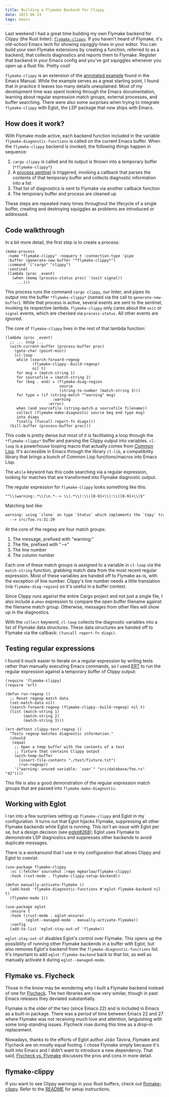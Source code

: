 ```yaml
---
title: Building a Flymake Backend for Clippy
date: 2023-06-19
tags: emacs
---
```


Last weekend I had a great time building my own Flymake backend for Clippy (the Rust linter): [`flymake-clippy`](https://sr.ht/~mgmarlow/flymake-clippy/). If you haven't heard of Flymake, it's old-school Emacs tech for showing squiggly-lines in your editor. You can build your own Flymake extensions by creating a function, referred to as a backend, that collects diagnostics and reports them to Flymake. Register that backend in your Emacs config and you've got squiggles whenever you open up a Rust file. Pretty cool!

`flymake-clippy` is an extension of the [annotated example](https://www.gnu.org/software/emacs/manual/html_mono/flymake.html#An-annotated-example-backend) found in the Emacs Manual. While the example serves as a great starting point, I found that in practice it leaves too many details unexplained. Most of my development time was spent looking through the Emacs documentation, learning about regular expression match groups, external processes, and buffer searching. There were also some surprises when trying to integrate `flymake-clippy` with Eglot, the LSP package that now ships with Emacs.

## How does it work?

With Flymake mode active, each backend function included in the variable `flymake-diagnostic-functions` is called on the current Emacs buffer. When the `flymake-clippy` backend is invoked, the following things happen in sequence:

1. `cargo clippy` is called and its output is thrown into a temporary buffer (`*flymake-clippy*`)
2. A [process sentinel](https://www.gnu.org/software/emacs/manual/html_node/elisp/Sentinels.html) is triggered, invoking a callback that parses the contents of that temporary buffer and collects diagnostic information into a list
3. That list of diagnostics is sent to Flymake via another callback function
4. The temporary buffer and process are cleaned up

These steps are repeated many times throughout the lifecycle of a single buffer, creating and destroying squiggles as problems are introduced or addressed.

## Code walkthrough

In a bit more detail, the first step is to create a process:

```elisp
(make-process
 :name "flymake-clippy" :noquery t :connection-type 'pipe
 :buffer (generate-new-buffer "*flymake-clippy*")
 :command '("cargo" "clippy")
 :sentinel
 (lambda (proc _event)
   (when (memq (process-status proc) '(exit signal))
     ...)))
```

This process runs the command `cargo clippy`, our linter, and pipes its output into the buffer `*flymake-clippy*` (named via the call to `generate-new-buffer`). While that process is active, several events are sent to the sentinel, invoking its respective lambda. `flymake-clippy` only cares about the `exit` or `signal` events, which are checked via `process-status`. All other events are ignored.

The core of `flymake-clippy` lives in the rest of that lambda function:

```elisp
(lambda (proc _event)
  ;; ... snip ...
  (with-current-buffer (process-buffer proc)
    (goto-char (point-min))
    (cl-loop
     while (search-forward-regexp
            (flymake-clippy--build-regexp)
            nil t)
     for msg = (match-string 1)
     for sourcefile = (match-string 2)
     for (beg . end) = (flymake-diag-region
                        source
                        (string-to-number (match-string 3)))
     for type = (if (string-match "^warning" msg)
                     :warning
                   :error)
     when (and sourcefile (string-match-p sourcefile filename))
     collect (flymake-make-diagnostic source beg end type msg)
     into diags
     finally (funcall report-fn diags)))
  (kill-buffer (process-buffer proc)))
```

This code is pretty dense but most of it is facilitating a loop through the `*flymake-clippy*` buffer and parsing the Clippy output into variables. `cl-loop` is a powerhouse looping macro that actually comes from [Common Lisp](https://gigamonkeys.com/book/loop-for-black-belts.html). It's accessible in Emacs through the library `cl-lib`, a compatibility library that brings a bunch of Common Lisp functions/macros into Emacs Lisp.

The `while` keyword has this code searching via a regular expression, looking for matches that are transformed into Flymake diagnostic output.

The regular expression for `flymake-clippy` looks something like this:

```elisp
"^\\(warning:.*\\)\n.*--> \\(.*\\):\\([0-9]+\\):\\([0-9]+\\)$"
```

Matching text like:

```txt
warning: using `clone` on type `Status` which implements the `Copy` trait
  --> src/foo.rs:31:29
```

At the core of the regexp are four match groups:

1. The message, prefixed with "warning:"
2. The file, prefixed with "-->"
3. The line number
4. The column number

Each one of these match groups is assigned to a variable in `cl-loop` via the `match-string` function, grabbing match data from the most recent regular expression. Most of these variables are handed off to Flymake as-is, with the exception of line number. Clippy's line number needs a little translation (via `flymake-diag-region`) so it's useful in a buffer context.

Since Clippy runs against the entire Cargo project and not just a single file, I also include a `when` expression to compare the open buffer filename against the filename match group. Otherwise, messages from other files will show up in the diagnostics.

With the `collect` keyword, `cl-loop` collects the diagnostic variables into a list of Flymake data structures. These data structures are handed off to Flymake via the callback: `(funcall report-fn diags)`.

## Testing regular expressions

I found it much easier to iterate on a regular expression by writing tests rather than manually executing Emacs commands, so I used [ERT](https://www.gnu.org/software/emacs/manual/html_mono/ert.html) to run the regular expression against a temporary buffer of Clippy output:

```elisp
(require 'flymake-clippy)
(require 'ert)

(defun run-regexp ()
  ;; Reset regexp match data
  (set-match-data nil)
  (search-forward-regexp (flymake-clippy--build-regexp) nil t)
  (list (match-string 1)
        (match-string 2)
        (match-string 3)))
        
(ert-deftest clippy-test-regexp ()
  "Tests regexp matches diagnostic information."
  (should
   (equal
    ;; Open a temp buffer with the contents of a test
    ;; fixture that contains Clippy output
    (with-temp-buffer
      (insert-file-contents "./test/fixture.txt")
      (run-regexp))
    '("warning: unused variable: `user`" "src/database/foo.rs" "42"))))
```

This file is also a good demonstration of the regular expression match groups that are passed into `flymake-make-diagnostic`.

## Working with Eglot

I ran into a few surprises setting up `flymake-clippy` and Eglot in my configuration. It turns out that Eglot hijacks Flymake, suppressing all other Flymake backends while Eglot is running. This isn't an issue with Eglot per se, but a design decision (see [eglot#268](https://github.com/joaotavora/eglot/issues/268)); Eglot uses Flymake to demonstrate LSP diagnostics and suppresses other backends to avoid duplicate messages.

There is a workaround that I use in my configuration that allows Clippy and Eglot to coexist:

```elisp
(use-package flymake-clippy
  :vc (:fetcher sourcehut :repo mgmarlow/flymake-clippy)
  :hook (rust-mode . flymake-clippy-setup-backend))

(defun manually-activate-flymake ()
  (add-hook 'flymake-diagnostic-functions #'eglot-flymake-backend nil t)
  (flymake-mode 1))

(use-package eglot
  :ensure t
  :hook ((rust-mode . eglot-ensure)
         (eglot--managed-mode . manually-activate-flymake))
  :config
  (add-to-list 'eglot-stay-out-of 'flymake))
```

`eglot-stay-out-of` disables Eglot's control over Flymake. This opens up the possibility of running other Flymake backends in a buffer with Eglot, but also removes Eglot's backend from the `flymake-diagnostic-functions` list. It's important to add `eglot-flymake-backend` back to that list, as well as manually activate it during `eglot--managed-mode`.

## Flymake vs. Flycheck

Those in the know may be wondering why I built a Flymake backend instead of one for [Flycheck](https://www.flycheck.org/en/latest/index.html). The two libraries are now very similar, though in past Emacs releases they deviated substantially.

Flymake is the older of the two (since Emacs 22) and is included in Emacs as a built-in package. There was a period of time between Emacs 22 and 27 where Flymake was not receiving much love and attention, languishing with some long-standing issues. Flycheck rose during this time as a drop-in replacement.

Nowadays, thanks to the efforts of Eglot author João Távora, Flymake and Flycheck are on mostly equal footing. I chose Flymake simply because it's built into Emacs and I didn't want to introduce a new dependency. That said, [Flycheck vs. Flymake](https://www.flycheck.org/en/latest/user/flycheck-versus-flymake.html) discusses the pros and cons in more detail.

## flymake-clippy

If you want to see Clippy warnings in your Rust buffers, check out [flymake-clippy](https://sr.ht/~mgmarlow/flymake-clippy/). Refer to the [README](https://git.sr.ht/~mgmarlow/flymake-clippy/tree/main/item/README.md) for setup instructions.

